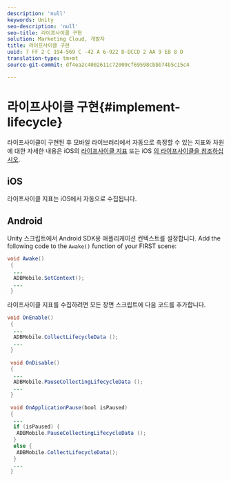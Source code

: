```yaml
---
description: 'null'
keywords: Unity
seo-description: 'null'
seo-title: 라이프사이클 구현
solution: Marketing Cloud, 개발자
title: 라이프사이클 구현
uuid: 7 FF 2 C 194-569 C -42 A 6-922 D-DCCD 2 AA 9 EB 8 D
translation-type: tm+mt
source-git-commit: df4ea2c4002611c72009cf69598cbbb74b5c15c4

---
```



# 라이프사이클 구현{#implement-lifecycle}

라이프사이클이 구현된 후 모바일 라이브러리에서 자동으로 측정할 수 있는 지표와 차원에 대한 자세한 내용은 iOS의 [라이프사이클 지표](/help/android/metrics.md) 또는 iOS [의 라이프사이클을 참조하십시오](/help/ios/metrics.md).

## iOS

라이프사이클 지표는 iOS에서 자동으로 수집됩니다.

## Android

Unity 스크립트에서 Android SDK용 애플리케이션 컨텍스트를 설정합니다. Add the following code to the `Awake()` function of your FIRST scene:

```java
void Awake()
 {
  ...
  ADBMobile.SetContext();
  ...
 }
```

라이프사이클 지표를 수집하려면 모든 장면 스크립트에 다음 코드를 추가합니다.

```java
void OnEnable()
 {
  ...
  ADBMobile.CollectLifecycleData (); 
  ...
 }
 
 void OnDisable()
 {
  ...
  ADBMobile.PauseCollectingLifecycleData (); 
  ...
 }
  
 void OnApplicationPause(bool isPaused) 
 {
  ...
  if (isPaused) {
   ADBMobile.PauseCollectingLifecycleData (); 
  }  
  else {
   ADBMobile.CollectLifecycleData(); 
  }
  ...
 }
```

